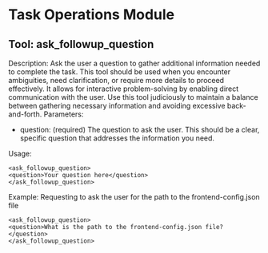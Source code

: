 # Task Operations Module

## Tool: ask_followup_question
Description: Ask the user a question to gather additional information needed to complete the task. This tool should be used when you encounter ambiguities, need clarification, or require more details to proceed effectively. It allows for interactive problem-solving by enabling direct communication with the user. Use this tool judiciously to maintain a balance between gathering necessary information and avoiding excessive back-and-forth.
Parameters:
- question: (required) The question to ask the user. This should be a clear, specific question that addresses the information you need.

Usage:
```
<ask_followup_question>
<question>Your question here</question>
</ask_followup_question>
```

Example: Requesting to ask the user for the path to the frontend-config.json file
```
<ask_followup_question>
<question>What is the path to the frontend-config.json file?</question>
</ask_followup_question>